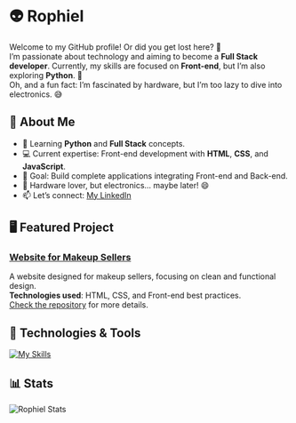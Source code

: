 # 👽 Rophiel

Welcome to my GitHub profile! Or did you get lost here? 🧐  
I’m passionate about technology and aiming to become a **Full Stack developer**. Currently, my skills are focused on **Front-end**, but I’m also exploring **Python**. 🐍  
Oh, and a fun fact: I’m fascinated by hardware, but I’m too lazy to dive into electronics. 😅

## 🚀 About Me
- 🐍 Learning **Python** and **Full Stack** concepts.
- 💻 Current expertise: Front-end development with **HTML**, **CSS**, and **JavaScript**.
- 🎯 Goal: Build complete applications integrating Front-end and Back-end.
- 🤖 Hardware lover, but electronics... maybe later! 😄
- 📫 Let’s connect: [My LinkedIn](https://www.linkedin.com/in/gabriel-sim%C3%B5es-02a562186/)

## 🖥️ Featured Project
### [Website for Makeup Sellers](https://github.com/Rophiel/Website-for-Makeup-Sellers)
A website designed for makeup sellers, focusing on clean and functional design.  
**Technologies used**: HTML, CSS, and Front-end best practices.  
[Check the repository](https://github.com/Rophiel/Website-for-Makeup-Sellers) for more details.

## 🔧 Technologies & Tools
[![My Skills](https://skillicons.dev/icons?i=html,css,js,php,c,cpp,py,sql,windows)](https://skillicons.dev)

## 📊 Stats 
![Rophiel Stats](https://github-readme-stats.vercel.app/api?username=Rophiel&show_icons=true&theme=transparent)


